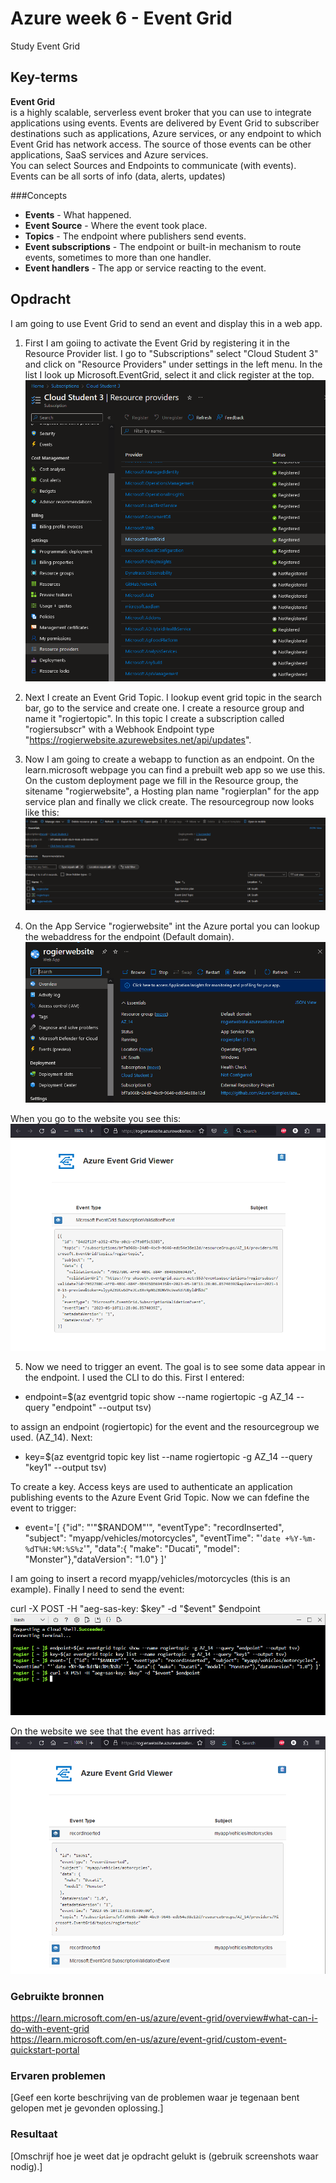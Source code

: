 # Azure week 6 - Event Grid
Study Event Grid  

## Key-terms
**Event Grid**  
is a highly scalable, serverless event broker that you can use to integrate applications using events. Events are delivered by Event Grid to subscriber destinations such as applications, Azure services, or any endpoint to which Event Grid has network access. The source of those events can be other applications, SaaS services and Azure services.  
You can select Sources and Endpoints to communicate (with events). Events can be all sorts of info (data, alerts, updates)

###Concepts
- **Events** - What happened.  
- **Event Source** - Where the event took place.  
- **Topics** - The endpoint where publishers send events.  
- **Event subscriptions** - The endpoint or built-in mechanism to route events, sometimes to more than one handler.  
- **Event handlers** - The app or service reacting to the event.  


## Opdracht
I am going to use Event Grid to send an event and display this in a web app. 
1. First I am goiing to activate the Event Grid by registering it in the Resource Provider list. I go to "Subscriptions" select "Cloud Student 3" and click on "Resource Providers" under settings in the left menu. In the list I look up Microsoft.EventGrid, select it and click register at the top.  
![](https://github.com/techgrounds/techgrounds-Rogier1978/blob/main/00_includes/07_Azure_03/AZ_14%20-%2017%20eventgrid%20register.png)  


2. Next I create an Event Grid Topic. I lookup event grid topic in the search bar, go to the service and create one. I create a resource group and name it "rogiertopic". In this topic I create a subscription called "rogiersubscr" with a Webhook Endpoint type "https://rogierwebsite.azurewebsites.net/api/updates".

3. Now I am going to create a webapp to function as an endpoint. On the learn.microsoft webpage you can find a prebuilt web app so we use this. On the custom deployment page we fill in the Resource group, the sitename "rogierwebsite", a Hosting plan name "rogierplan" for the app service plan and finally we click create. The resourcegroup now looks like this:  
![](https://github.com/techgrounds/techgrounds-Rogier1978/blob/main/00_includes/07_Azure_03/AZ_14%20-%2018%20resource%20group.png)    
  
4. On the App Service "rogierwebsite" int the Azure portal you can lookup the webaddress for the endpoint (Default domain).  
![](https://github.com/techgrounds/techgrounds-Rogier1978/blob/main/00_includes/07_Azure_03/AZ_14%20-%2019%20rogierwebsite.png)  

When you go to the website you see this:  
![](https://github.com/techgrounds/techgrounds-Rogier1978/blob/main/00_includes/07_Azure_03/AZ_14%20-%2020%20event%20grid%20webpage%201.png)  

5. Now we need to trigger an event. The goal is to see some data appear in the endpoint. I used the CLI to do this. First I entered:  
  
- endpoint=$(az eventgrid topic show --name rogiertopic -g AZ_14 --query "endpoint" --output tsv)
  
to assign an endpoint (rogiertopic) for the event and the resourcegroup we used. (AZ_14).
Next:  
  
- key=$(az eventgrid topic key list --name rogiertopic -g AZ_14 --query "key1" --output tsv)  
  
To create a key. Access keys are used to authenticate an application publishing events to the Azure Event Grid Topic. Now we can fdefine the event to trigger:  

- event='[ {"id": "'"$RANDOM"'", "eventType": "recordInserted", "subject": "myapp/vehicles/motorcycles", "eventTime": "'`date +%Y-%m-%dT%H:%M:%S%z`'", "data":{ "make": "Ducati", "model": "Monster"},"dataVersion": "1.0"} ]'  
  
I am going to insert a record myapp/vehicles/motorcycles (this is an example). Finally I need to send the event:  

curl -X POST -H "aeg-sas-key: $key" -d "$event" $endpoint  
![](https://github.com/techgrounds/techgrounds-Rogier1978/blob/main/00_includes/07_Azure_03/AZ_14%20-%2021%20bash.png)  
  
On the website we see that the event has arrived:  
![](https://github.com/techgrounds/techgrounds-Rogier1978/blob/main/00_includes/07_Azure_03/AZ_14%20-%2022%20web%20finally.png)  





### Gebruikte bronnen
https://learn.microsoft.com/en-us/azure/event-grid/overview#what-can-i-do-with-event-grid  
https://learn.microsoft.com/en-us/azure/event-grid/custom-event-quickstart-portal  



### Ervaren problemen
[Geef een korte beschrijving van de problemen waar je tegenaan bent gelopen met je gevonden oplossing.]

### Resultaat
[Omschrijf hoe je weet dat je opdracht gelukt is (gebruik screenshots waar nodig).]
